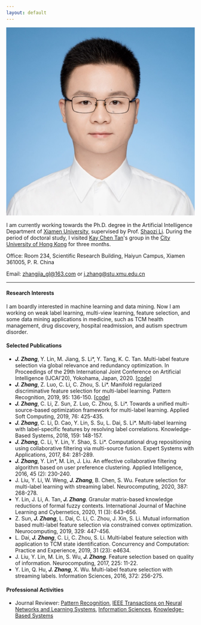 ```yaml
---
layout: default 
---
```


<img class="profile-picture" src="jiazhang.jpg">

I am currently working towards the Ph.D. degree in the Artificial Intelligence Department of [Xiamen University](https://www.xmu.edu.cn/), supervised by Prof. [Shaozi Li](http://imt.xmu.edu.cn/szdw.html). During the period of doctoral study, I visited [Kay Chen Tan](http://www.cityu.edu.hk/stfprofile/kaytan.htm)'s group in the [City University of Hong Kong](https://www.cityu.edu.hk/) for three months. 

Office: Room 234, Scientific Research Building, Haiyun Campus, Xiamen 361005, P. R. China

Email: zhangjia_gl@163.com or j.zhang@stu.xmu.edu.cn

---

#### Research Interests 

I am boardly interested in machine learning and data mining. Now I am working on weak label learning, multi-view learning, feature selection, and some data mining applications in medicine, such as TCM health management, drug discovery, hospital readmission, and autism spectrum disorder.

#### Selected Publications

* ***J. Zhang***, Y. Lin, M. Jiang, S. Li\*, Y. Tang, K. C. Tan. Multi-label feature selection via global relevance and redundancy optimization. In Proceedings of the 29th International Joint Conference on Artificial Intelligence (IJCAI’20), Yokohama, Japan, 2020. [[code](GRRO-master.zip)]
* ***J. Zhang***, Z. Luo, C. Li, C. Zhou, S. Li\*. Manifold regularized discriminative feature selection for multi-label learning. Pattern Recognition, 2019, 95: 136-150. [[code](MDFS-master.zip)]
* ***J. Zhang***, C. Li, Z. Sun, Z. Luo, C. Zhou, S. Li\*. Towards a unified multi-source-based optimization framework for multi-label learning. Applied Soft Computing, 2019, 76: 425-435.
* ***J. Zhang***, C. Li, D. Cao, Y. Lin, S. Su, L. Dai, S. Li\*. Multi-label learning with label-specific features by resolving label correlations. Knowledge-Based Systems, 2018, 159: 148-157.
* ***J. Zhang***, C. Li, Y. Lin, Y. Shao, S. Li\*. Computational drug repositioning using collaborative filtering via multi-source fusion. Expert Systems with Applications, 2017, 84: 281-289.
* ***J. Zhang***, Y. Lin\*, M. Lin, J. Liu. An effective collaborative filtering algorithm based on user preference clustering. Applied Intelligence, 2016, 45 (2): 230-240.
* J. Liu, Y. Li, W. Weng, ***J. Zhang***, B. Chen, S. Wu. Feature selection for multi-label learning with streaming label. Neurocomputing, 2020, 387: 268-278.
* Y. Lin, J. Li, A. Tan, ***J. Zhang***. Granular matrix-based knowledge reductions of formal fuzzy contexts. International Journal of Machine Learning and Cybernetics, 2020, 11 (3): 643–656.
* Z. Sun, ***J. Zhang***, L. Dai, C. Li, C. Zhou, J. Xin, S. Li. Mutual information based multi-label feature selection via constrained convex optimization. Neurocomputing, 2019, 329: 447-456. 
* L. Dai, ***J. Zhang***, C. Li, C. Zhou, S. Li. Multi‐label feature selection with application to TCM state identification. Concurrency and Computation: Practice and Experience, 2019, 31 (23): e4634. 
* J. Liu, Y. Lin, M. Lin, S. Wu, ***J. Zhang***. Feature selection based on quality of information. Neurocomputing, 2017, 225: 11-22. 
* Y. Lin, Q. Hu, ***J. Zhang***, X. Wu. Multi-label feature selection with streaming labels. Information Sciences, 2016, 372: 256-275.

#### Professional Activities

* Journal Reviewer: [Pattern Recognition](https://www.journals.elsevier.com/pattern-recognition/), [IEEE Transactions on Neural Networks and Learning Systems](https://mc.manuscriptcentral.com/tnnls), [Information Sciences](https://www.journals.elsevier.com/information-sciences), [Knowledge-Based Systems](https://www.journals.elsevier.com/knowledge-based-systems)
